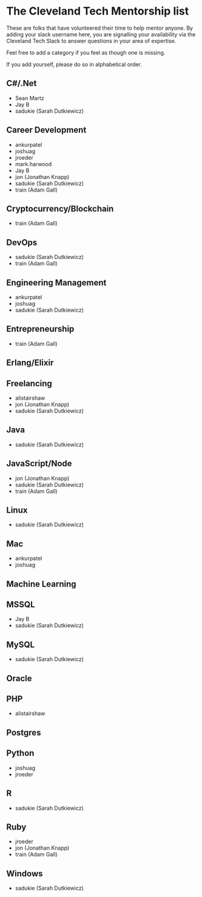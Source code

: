 # The Cleveland Tech Mentorship list

These are folks that have volunteered their time to help mentor anyone. By adding your slack username here, you are signalling your availability via the Cleveland Tech Slack to answer questions in your area of expertise.

Feel free to add a category if you feel as though one is missing.

If you add yourself, please do so in alphabetical order. 

## C#/.Net
* Sean Martz
* Jay B
* sadukie (Sarah Dutkiewicz)

## Career Development
* ankurpatel
* joshuag
* jroeder
* mark.harwood
* Jay B
* jon (Jonathan Knapp)
* sadukie (Sarah Dutkiewicz)
* train (Adam Gall)

## Cryptocurrency/Blockchain
* train (Adam Gall)

## DevOps
* sadukie (Sarah Dutkiewicz)
* train (Adam Gall)

## Engineering Management
* ankurpatel
* joshuag
* sadukie (Sarah Dutkiewicz) 

## Entrepreneurship
* train (Adam Gall)

## Erlang/Elixir

## Freelancing
* alistairshaw
* jon (Jonathan Knapp)
* sadukie (Sarah Dutkiewicz)

## Java
* sadukie (Sarah Dutkiewicz)

## JavaScript/Node
* jon (Jonathan Knapp)
* sadukie (Sarah Dutkiewicz)
* train (Adam Gall)

## Linux
* sadukie (Sarah Dutkiewicz)

## Mac
* ankurpatel
* joshuag

## Machine Learning

## MSSQL
* Jay B
* sadukie (Sarah Dutkiewicz)

## MySQL
* sadukie (Sarah Dutkiewicz)

## Oracle

## PHP
* alistairshaw

## Postgres

## Python
* joshuag
* jroeder

## R
* sadukie (Sarah Dutkiewicz)

## Ruby
* jroeder
* jon (Jonathan Knapp)
* train (Adam Gall)

## Windows
* sadukie (Sarah Dutkiewicz)
